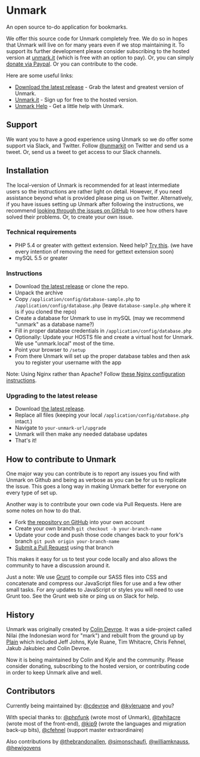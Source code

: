 Unmark
============

An open source to-do application for bookmarks.

We offer this source code for Unmark completely free. We do so in hopes that Unmark will live on for many years even if we stop maintaining it. To support its further development please consider subscribing to the hosted version at [unmark.it](https://unmark.it) (which is free with an option to pay). Or, you can simply [donate via Paypal](https://www.paypal.com/cgi-bin/webscr?cmd=_s-xclick&hosted_button_id=XSYNN4MGM826N). Or you can contribute to the code.

Here are some useful links:

- [Download the latest release](https://github.com/plainmade/unmark/releases) - Grab the latest and greatest version of Unmark.
- [Unmark.it](https://unmark.it) - Sign up for free to the hosted version.
- [Unmark Help](http://help.unmark.it) - Get a little help with Unmark.

Support
----------------

We want you to have a good experience using Unmark so we do offer some support via Slack, and Twitter. Follow [@unmarkit](https://twitter.com/unmarkit) on Twitter and send us a tweet. Or, send us a tweet to get access to our Slack channels.

Installation
----------------

The local-version of Unmark is recommended for at least intermediate users so the instructions are rather light on detail. However, if you need assistance beyond what is provided please ping us on Twitter. Alternatively, if you have issues setting up Unmark after following the instructions, we recommend [looking through the issues on GitHub](https://github.com/plainmade/unmark/issues) to see how others have solved their problems. Or, to create your own issue.

### Technical requirements

- PHP 5.4 or greater with gettext extension. Need help? [Try this](http://php-osx.liip.ch). (we have every intention of removing the need for gettext extension soon)
- mySQL 5.5 or greater

### Instructions

- Download [the latest release](https://github.com/plainmade/unmark/releases) or clone the repo.
- Unpack the archive
- Copy `/application/config/database-sample.php` to `/application/config/database.php` (leave `database-sample.php` where it is if you cloned the repo)
- Create a database for Unmark to use in mySQL (may we recommend "unmark" as a database name?)
- Fill in proper database credentials in `/application/config/database.php`
- Optionally: Update your HOSTS file and create a virtual host for Unmark. We use "unmark.local" most of the time.
- Point your browser to `/setup`
- From there Unmark will set up the proper database tables and then ask you to register your username with the app

Note: Using Nginx rather than Apache? Follow [these Nginx configuration instructions](https://github.com/plainmade/unmark/wiki/Nginx-Configuration).

### Upgrading to the latest release

- Download [the latest release](https://github.com/plainmade/unmark/releases).
- Replace all files (keeping your local `/application/config/database.php` intact.)
- Navigate to `your-unmark-url/upgrade`
- Unmark will then make any needed database updates
- That's it!

How to contribute to Unmark
----------------------------

One major way you can contribute is to report any issues you find with Unmark on Github and being as verbose as you can be for us to replicate the issue. This goes a long way in making Unmark better for everyone on every type of set up.

Another way is to contribute your own code via Pull Requests. Here are some notes on how to do that.

- Fork [the repository on GitHub](https://github.com/plainmade/unmark/) into your own account
- Create your own branch `git checkout -b your-branch-name`
- Update your code and push those code changes back to your fork's branch `git push origin your-branch-name`
- [Submit a Pull Request](https://github.com/plainmade/unmark/pulls) using that branch

This makes it easy for us to test your code locally and also allows the community to have a discussion around it.

Just a note: We use [Grunt](http://gruntjs.com/) to compile our SASS files into CSS and concatenate and compress our JavaScript files for use and a few other small tasks. For any updates to JavaScript or styles you will need to use Grunt too. See the Grunt web site or ping us on Slack for help.

History
----------------------------
Unmark was originally created by [Colin Devroe](http://cdevroe.com/). It was a side-project called Nilai (the Indonesian word for "mark") and rebuilt from the ground up by [Plain](http://plainmade.com/) which included Jeff Johns, Kyle Ruane, Tim Whitacre, Chris Fehnel, Jakub Jakubiec and Colin Devroe.

Now it is being maintained by Colin and Kyle and the community. Please consider donating, subscribing to the hosted version, or contributing code in order to keep Unmark alive and well.

Contributors
----------------------------

Currently being maintained by: [@cdevroe](https://github.com/cdevroe) and [@kyleruane](https://github.com/kyleruane) and you?

With special thanks to: [@phpfunk](https://github.com/phpfunk) (wrote most of Unmark), [@twhitacre](https://github.com/twhitacre) (wrote most of the front-end), [@kip9](https://github.com/kip9) (wrote the languages and migration back-up bits), [@cfehnel](https://github.com/cfehnel) (support master extraordinaire)

Also contributions by [@thebrandonallen](https://github.com/thebrandonallen), [@simonschaufi](https://github.com/simonschaufi), [@williamknauss](https://github.com/williamknauss), [@hewigovens](https://github.com/hewigovens)
